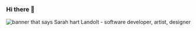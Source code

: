 
### Hi there 👋

<img src="https://github.com/sarah-hart-landolt/sarah-hart-landolt/blob/master/Sarah%20Hart%20Landolt.png" alt="banner that says Sarah hart Landolt - software developer, artist, designer">

<!--
**javlav98/javlav98** is a ✨ _special_ ✨ repository because its `README.md` (this file) appears on your GitHub profile.

Here are some ideas to get you started:

- 🔭 I’m currently working on ...
- 🌱 I’m currently learning ...
- 👯 I’m looking to collaborate on ...
- 🤔 I’m looking for help with ...
- 💬 Ask me about ...
- 📫 How to reach me: ...
- 😄 Pronouns: ...
- ⚡ Fun fact: ...
-->
